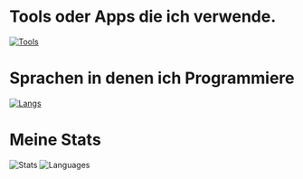 # Tools oder Apps die ich verwende.
[![Tools](https://skillicons.dev/icons?i=cloudflare,pycharm,phpstorm,discord,linux,instagram,gmail,github,bots,chatgpt,ubuntu,docker,vscode,windows,webstorm,notion,grafana,figma,nginx&perline=12)](https://robinde.tech)
# Sprachen in denen ich Programmiere
[![Langs](https://skillicons.dev/icons?i=html,css,js,bash,py,php,md,mysql,powershell,tailwind&perline=8)](https://robinde.tech)

# Meine Stats
![Stats](https://github-readme-stats.vercel.app/api?username=robinkutde&theme=tokyonight&show_icons=true)
![Languages](https://github-readme-stats.vercel.app/api/top-langs/?username=robinkutde&theme=tokyonight&show_icons=true)
